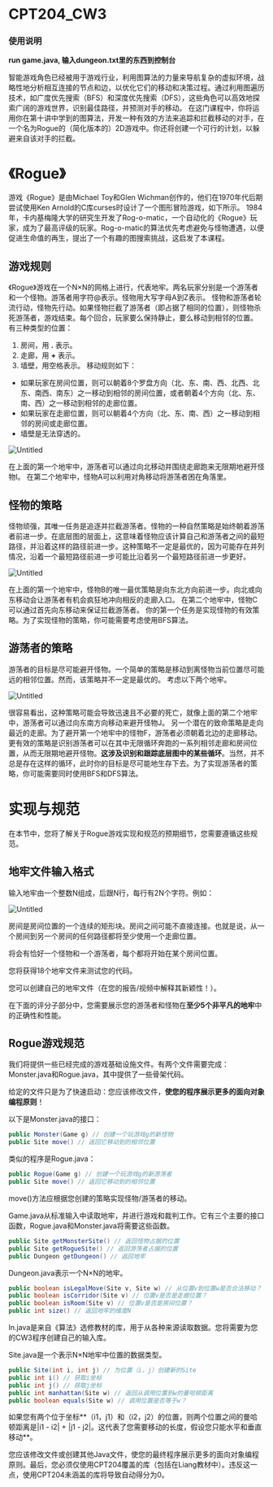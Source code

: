 # CPT204_CW3

### 使用说明
**run game.java, 输入dungeon.txt里的东西到控制台**

智能游戏角色已经被用于游戏行业，利用图算法的力量来导航复杂的虚拟环境，战略性地分析相互连接的节点和边，以优化它们的移动和决策过程。通过利用图遍历技术，如广度优先搜索（BFS）和深度优先搜索（DFS），这些角色可以高效地探索广阔的游戏世界，识别最佳路径，并预测对手的移动。
在这门课程中，你将运用你在第十讲中学到的图算法，开发一种有效的方法来追踪和拦截移动的对手，在一个名为Rogue的（简化版本的）2D游戏中。你还将创建一个可行的计划，以躲避来自该对手的拦截。

# 《Rogue》

游戏《Rogue》是由Michael Toy和Glen Wichman创作的，他们在1970年代后期尝试使用Ken Arnold的C库curses时设计了一个图形冒险游戏，如下所示。
1984年，卡内基梅隆大学的研究生开发了Rog-o-matic，一个自动化的《Rogue》玩家，成为了最高评级的玩家。Rog-o-matic的算法优先考虑避免与怪物遭遇，以便促进生命值的再生，提出了一个有趣的图搜索挑战，这启发了本课程。

## 游戏规则

《Rogue》游戏在一个N×N的网格上进行，代表地牢。两名玩家分别是一个游荡者和一个怪物。游荡者用字符@表示。怪物用大写字母A到Z表示。
怪物和游荡者轮流行动，怪物先行动。如果怪物拦截了游荡者（即占据了相同的位置），则怪物杀死游荡者，游戏结束。每个回合，玩家要么保持静止，要么移动到相邻的位置。
有三种类型的位置：

1. 房间，用 **.** 表示。
2. 走廊，用 **+** 表示。
3. 墙壁，用空格表示。
   移动规则如下：
- 如果玩家在房间位置，则可以朝着8个罗盘方向（北、东、南、西、北西、北东、南西、南东）之一移动到相邻的房间位置，或者朝着4个方向（北、东、南、西）之一移动到相邻的走廊位置。
- 如果玩家在走廊位置，则可以朝着4个方向（北、东、南、西）之一移动到相邻的房间或走廊位置。
- 墙壁是无法穿透的。

![Untitled](https://prod-files-secure.s3.us-west-2.amazonaws.com/f412bd2c-e902-4029-a089-4bcaf9757c53/6f5ee15e-8b36-4780-9999-2b3b14136f5e/Untitled.png)

在上面的第一个地牢中，游荡者可以通过向北移动并围绕走廊跑来无限期地避开怪物I。
在第二个地牢中，怪物A可以利用对角移动将游荡者困在角落里。

## 怪物的策略

怪物顽强，其唯一任务是追逐并拦截游荡者。怪物的一种自然策略是始终朝着游荡者前进一步。在底层图的层面上，这意味着怪物应该计算自己和游荡者之间的最短路径，并沿着这样的路径前进一步。这种策略不一定是最优的，因为可能存在并列情况，沿着一个最短路径前进一步可能比沿着另一个最短路径前进一步更好。

![Untitled](https://prod-files-secure.s3.us-west-2.amazonaws.com/f412bd2c-e902-4029-a089-4bcaf9757c53/76ec5168-13cf-4535-bc71-8523a5f7b33a/Untitled.png)

在上面的第一个地牢中，怪物B的唯一最优策略是向东北方向前进一步。向北或向东移动会让游荡者有机会疯狂地冲向相反的走廊入口。
在第二个地牢中，怪物C可以通过首先向东移动来保证拦截游荡者。
你的第一个任务是实现怪物的有效策略。为了实现怪物的策略，你可能需要考虑使用BFS算法。

## 游荡者的策略

游荡者的目标是尽可能避开怪物。一个简单的策略是移动到离怪物当前位置尽可能远的相邻位置。然而，该策略并不一定是最优的。
考虑以下两个地牢。

![Untitled](https://prod-files-secure.s3.us-west-2.amazonaws.com/f412bd2c-e902-4029-a089-4bcaf9757c53/89b43a59-cc42-4dcd-9f61-565b85b28814/Untitled.png)

很容易看出，这种策略可能会导致迅速且不必要的死亡，就像上面的第二个地牢中，游荡者可以通过向东南方向移动来避开怪物J。
另一个潜在的致命策略是走向最近的走廊。为了避开第一个地牢中的怪物F，游荡者必须朝着北边的走廊移动。
更有效的策略是识别游荡者可以在其中无限循环奔跑的一系列相邻走廊和房间位置，从而无限期地避开怪物。**这涉及识别和跟踪底层图中的某些循环**。当然，并不总是存在这样的循环，此时你的目标是尽可能地生存下去。为了实现游荡者的策略，你可能需要同时使用BFS和DFS算法。

# 实现与规范

在本节中，您将了解关于Rogue游戏实现和规范的预期细节，您需要遵循这些规范。

## 地牢文件输入格式

输入地牢由一个整数N组成，后跟N行，每行有2N个字符。例如：

![Untitled](https://prod-files-secure.s3.us-west-2.amazonaws.com/f412bd2c-e902-4029-a089-4bcaf9757c53/506211e2-7b80-4734-9eb1-2ace957724ac/Untitled.png)

房间是房间位置的一个连续的矩形块。房间之间可能不直接连接。也就是说，从一个房间到另一个房间的任何路径都将至少使用一个走廊位置。

将会有恰好一个怪物和一个游荡者，每个都将开始在某个房间位置。

您将获得18个地牢文件来测试您的代码。

您可以创建自己的地牢文件（在您的报告/视频中解释其新颖性！）。

在下面的评分子部分中，您需要展示您的游荡者和怪物在**至少5个非平凡的地牢**中的正确性和性能。

## Rogue游戏规范

我们将提供一些已经完成的游戏基础设施文件。有两个文件需要完成：Monster.java和Rogue.java，其中提供了一些骨架代码。

给定的文件只是为了快速启动：您应该修改文件，**使您的程序展示更多的面向对象编程原则**！

以下是Monster.java的接口：

```java
public Monster(Game g) // 创建一个玩游戏g的新怪物
public Site move() // 返回它移动到的相邻位置

```

类似的程序是Rogue.java：

```java
public Rogue(Game g) // 创建一个玩游戏g的新游荡者
public Site move() // 返回它移动到的相邻位置

```

move()方法应根据您创建的策略实现怪物/游荡者的移动。

Game.java从标准输入中读取地牢，并进行游戏和裁判工作。它有三个主要的接口函数，Rogue.java和Monster.java将需要这些函数。

```java
public Site getMonsterSite() // 返回怪物占据的位置
public Site getRogueSite() // 返回游荡者占据的位置
public Dungeon getDungeon() // 返回地牢

```

Dungeon.java表示一个N×N的地牢。

```java
public boolean isLegalMove(Site v, Site w) // 从位置v到位置w是否合法移动？
public boolean isCorridor(Site v) // 位置v是否是走廊位置？
public boolean isRoom(Site v) // 位置v是否是房间位置？
public int size() // 返回地牢的维度N

```

In.java是来自《算法》选修教材的库，用于从各种来源读取数据。您将需要为您的CW3程序创建自己的输入库。

Site.java是一个表示N×N地牢中位置的数据类型。

```java
public Site(int i, int j) // 为位置（i，j）创建新的Site
public int i() // 获取i坐标
public int j() // 获取j坐标
public int manhattan(Site w) // 返回从调用位置到w的曼哈顿距离
public boolean equals(Site w) // 调用位置是否等于w？

```

如果您有两个位于坐标**（i1，j1）和（i2，j2）的位置，则两个位置之间的曼哈顿距离是|i1 - i2| + |j1 - j2|。这代表了您需要移动的长度，假设您只能水平和垂直移动**。

您应该修改文件或创建其他Java文件，使您的最终程序展示更多的面向对象编程原则。最后，您必须仅使用CPT204覆盖的库（包括在Liang教材中）。违反这一点，使用CPT204未涵盖的库将导致自动得分为0。